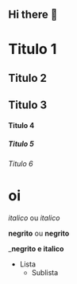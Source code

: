 ## Hi there 👋

# Titulo 1 
## Titulo 2
## Titulo 3
#### Titulo 4
##### Titulo 5
###### Titulo 6

<h1> oi </h1>

*italico* ou _italico_

**negrito** ou __negrito__

___negrito e italico__

- Lista 
  - Sublista

<!--
**Laiz03/Laiz03** is a ✨ _special_ ✨ repository because its `README.md` (this file) appears on your GitHub profile.

Here are some ideas to get you started:

- 🔭 I’m currently working on ...
- 🌱 I’m currently learning ...
- 👯 I’m looking to collaborate on ...
- 🤔 I’m looking for help with ...
- 💬 Ask me about ...
- 📫 How to reach me: ...
- 😄 Pronouns: ...
- ⚡ Fun fact: ...
-->
